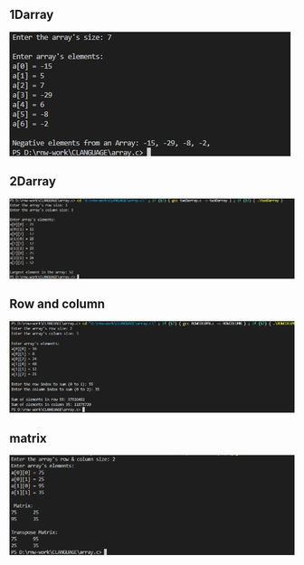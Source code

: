 <h2>1Darray</h2>
<img src="arrayoutput/1DARRAY.png" />
<h2>2Darray</h2>
<img src="arrayoutput/2DARRAY.png" />
<h2>Row and column</h2>
<img src="arrayoutput/rowNcolumn.png" />
<h2>matrix</h2>
<img src="arrayoutput/matrix.png" />


